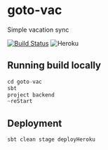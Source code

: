 # goto-vac
Simple vacation sync

[![Build Status](https://travis-ci.org/kelebra/goto-vac.svg?branch=master)](https://travis-ci.org/kelebra/goto-vac)
![Heroku](http://heroku-badge.herokuapp.com/?app=infinite-sands-52716&style=flat&svg=1)

## Running build locally

```scala
cd goto-vac
sbt
project backend
~reStart
```

## Deployment

```scala
sbt clean stage deployHeroku
```

